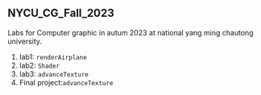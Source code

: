 ## NYCU_CG_Fall_2023

Labs for Computer graphic in autum 2023 at national yang ming chautong university.

1. lab1: `renderAirplane` 
2. lab2: `Shader` 
3. lab3: `advanceTexture`
4. Final project:`advanceTexture`




